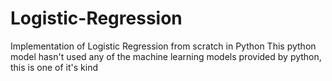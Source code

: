 # Logistic-Regression
Implementation of Logistic Regression from scratch in Python
This python model hasn't used any of the machine learning models provided by python, this is one of it's kind
